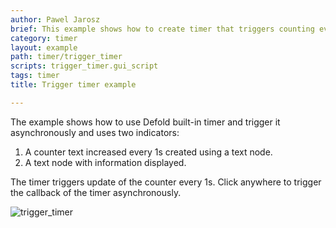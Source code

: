 ```yaml
---
author: Pawel Jarosz
brief: This example shows how to create timer that triggers counting every 1s and can be triggered manually and asynchronously as a reaction to user input.
category: timer
layout: example
path: timer/trigger_timer
scripts: trigger_timer.gui_script
tags: timer
title: Trigger timer example

---
```


The example shows how to use Defold built-in timer and trigger it asynchronously and uses two indicators:

1. A counter text increased every 1s created using a text node.
2. A text node with information displayed.

The timer triggers update of the counter every 1s.
Click anywhere to trigger the callback of the timer asynchronously.

![trigger_timer](trigger_timer.png)